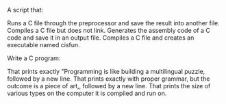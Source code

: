 A script that:

Runs a C file through the preprocessor and save the result into another file.
Compiles a C file but does not link.
Generates the assembly code of a C code and save it in an output file.
Compiles a C file and creates an executable named cisfun.

Write a C program:

That prints exactly "Programming is like building a multilingual puzzle, followed by a new line.
That prints exactly with proper grammar, but the outcome is a piece of art,, followed by a new line.
That prints the size of various types on the computer it is compiled and run on.

